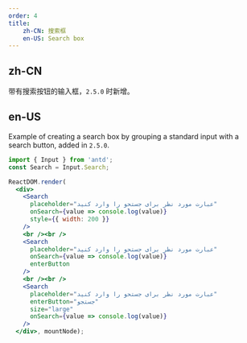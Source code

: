 ```yaml
---
order: 4
title:
    zh-CN: 搜索框
    en-US: Search box
---
```


## zh-CN

带有搜索按钮的输入框，`2.5.0` 时新增。

## en-US

Example of creating a search box by grouping a standard input with a search button, added in `2.5.0`.

````jsx
import { Input } from 'antd';
const Search = Input.Search;

ReactDOM.render(
  <div>
    <Search
      placeholder="عبارت مورد نظر برای جستحو را وارد کنید"
      onSearch={value => console.log(value)}
      style={{ width: 200 }}
    />
    <br /><br />
    <Search
      placeholder="عبارت مورد نظر برای جستحو را وارد کنید"
      onSearch={value => console.log(value)}
      enterButton
    />
    <br /><br />
    <Search
      placeholder="عبارت مورد نظر برای جستحو را وارد کنید"
      enterButton="جستجو"
      size="large"
      onSearch={value => console.log(value)}
    />
  </div>, mountNode);
````
